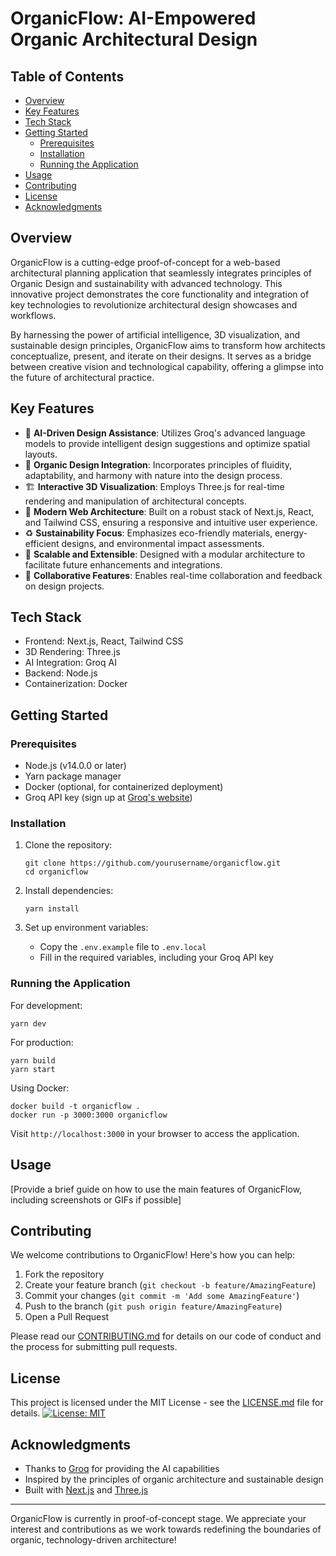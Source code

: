 # OrganicFlow: AI-Empowered Organic Architectural Design

## Table of Contents
- [Overview](#overview)
- [Key Features](#key-features)
- [Tech Stack](#tech-stack)
- [Getting Started](#getting-started)
  - [Prerequisites](#prerequisites)
  - [Installation](#installation)
  - [Running the Application](#running-the-application)
- [Usage](#usage)
- [Contributing](#contributing)
- [License](#license)
- [Acknowledgments](#acknowledgments)

## Overview

OrganicFlow is a cutting-edge proof-of-concept for a web-based architectural planning application that seamlessly integrates principles of Organic Design and sustainability with advanced technology. This innovative project demonstrates the core functionality and integration of key technologies to revolutionize architectural design showcases and workflows.

By harnessing the power of artificial intelligence, 3D visualization, and sustainable design principles, OrganicFlow aims to transform how architects conceptualize, present, and iterate on their designs. It serves as a bridge between creative vision and technological capability, offering a glimpse into the future of architectural practice.

## Key Features

- 🧠 **AI-Driven Design Assistance**: Utilizes Groq's advanced language models to provide intelligent design suggestions and optimize spatial layouts.
- 🌿 **Organic Design Integration**: Incorporates principles of fluidity, adaptability, and harmony with nature into the design process.
- 🏗️ **Interactive 3D Visualization**: Employs Three.js for real-time rendering and manipulation of architectural concepts.
- 🔧 **Modern Web Architecture**: Built on a robust stack of Next.js, React, and Tailwind CSS, ensuring a responsive and intuitive user experience.
- ♻️ **Sustainability Focus**: Emphasizes eco-friendly materials, energy-efficient designs, and environmental impact assessments.
- 🚀 **Scalable and Extensible**: Designed with a modular architecture to facilitate future enhancements and integrations.
- 🤝 **Collaborative Features**: Enables real-time collaboration and feedback on design projects.

## Tech Stack

- Frontend: Next.js, React, Tailwind CSS
- 3D Rendering: Three.js
- AI Integration: Groq AI
- Backend: Node.js
- Containerization: Docker

## Getting Started

### Prerequisites

- Node.js (v14.0.0 or later)
- Yarn package manager
- Docker (optional, for containerized deployment)
- Groq API key (sign up at [Groq's website](https://www.groq.com))

### Installation

1. Clone the repository:
   ```
   git clone https://github.com/yourusername/organicflow.git
   cd organicflow
   ```

2. Install dependencies:
   ```
   yarn install
   ```

3. Set up environment variables:
   - Copy the `.env.example` file to `.env.local`
   - Fill in the required variables, including your Groq API key

### Running the Application

For development:
```
yarn dev
```

For production:
```
yarn build
yarn start
```

Using Docker:
```
docker build -t organicflow .
docker run -p 3000:3000 organicflow
```

Visit `http://localhost:3000` in your browser to access the application.

## Usage

[Provide a brief guide on how to use the main features of OrganicFlow, including screenshots or GIFs if possible]

## Contributing

We welcome contributions to OrganicFlow! Here's how you can help:

1. Fork the repository
2. Create your feature branch (`git checkout -b feature/AmazingFeature`)
3. Commit your changes (`git commit -m 'Add some AmazingFeature'`)
4. Push to the branch (`git push origin feature/AmazingFeature`)
5. Open a Pull Request

Please read our [CONTRIBUTING.md](CONTRIBUTING.md) for details on our code of conduct and the process for submitting pull requests.

## License
This project is licensed under the MIT License - see the [LICENSE.md](LICENSE.md) file for details.
[![License: MIT](https://img.shields.io/badge/License-MIT-yellow.svg)](https://opensource.org/licenses/MIT)

## Acknowledgments

- Thanks to [Groq](https://www.groq.com) for providing the AI capabilities
- Inspired by the principles of organic architecture and sustainable design
- Built with [Next.js](https://nextjs.org/) and [Three.js](https://threejs.org/)

---

OrganicFlow is currently in proof-of-concept stage. We appreciate your interest and contributions as we work towards redefining the boundaries of organic, technology-driven architecture!
